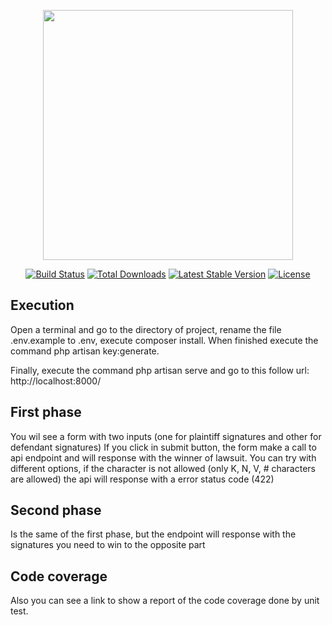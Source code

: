 <p align="center"><img src="https://res.cloudinary.com/dtfbvvkyp/image/upload/v1566331377/laravel-logolockup-cmyk-red.svg" width="400"></p>

<p align="center">
<a href="https://travis-ci.org/laravel/framework"><img src="https://travis-ci.org/laravel/framework.svg" alt="Build Status"></a>
<a href="https://packagist.org/packages/laravel/framework"><img src="https://poser.pugx.org/laravel/framework/d/total.svg" alt="Total Downloads"></a>
<a href="https://packagist.org/packages/laravel/framework"><img src="https://poser.pugx.org/laravel/framework/v/stable.svg" alt="Latest Stable Version"></a>
<a href="https://packagist.org/packages/laravel/framework"><img src="https://poser.pugx.org/laravel/framework/license.svg" alt="License"></a>
</p>

## Execution

Open a terminal and go to the directory of project, rename the file .env.example to .env, execute composer install. When finished execute the command php artisan key:generate.

Finally, execute the command php artisan serve and go to this follow url: http://localhost:8000/

## First phase

You wil see a form with two inputs (one for plaintiff signatures and other for defendant signatures) If you click in submit button, the form make a call to api endpoint and will 
response with the winner of lawsuit. You can try with different options, if the character is not allowed (only K, N, V, # characters are allowed) the api will response with a error status code (422)

## Second phase

Is the same of the first phase, but the endpoint will response with the signatures you need to win to the opposite part 

## Code coverage

Also you can see a link to show a report of the code coverage done by unit test.